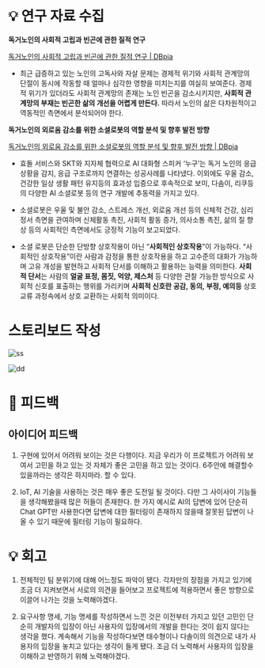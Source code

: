 # 💡 연구 자료 수집

****독거노인의 사회적 고립과 빈곤에 관한 질적 연구****

[독거노인의 사회적 고립과 빈곤에 관한 질적 연구 | DBpia](https://www.dbpia.co.kr/journal/articleDetail?nodeId=NODE09216498&language=ko_KR&hasTopBanner=true)


- 최근 급증하고 있는 노인의 고독사와 자살 문제는 경제적 위기와 사회적 관계망의 단절이 동시에 작동할 때 얼마나 심각한 영향을 미치는지를 여실히 보여준다. 경제적 위기가 있더라도 사회적 관계망의 존재는 노인 빈곤을 감소시키지만, **사회적 관계망의 부재는 빈곤한 삶의 개선을 어렵게 만든다.** 따라서 노인의 삶은 다차원적이고 역동적인 측면에서 분석되어야 한다.

****독거노인의 외로움 감소를 위한 소셜로봇의 역할 분석 및 향후 발전 방향****

[독거노인의 외로움 감소를 위한 소셜로봇의 역할 분석 및 향후 발전 방향 | DBpia](https://www.dbpia.co.kr/journal/articleDetail?nodeId=NODE11506198)

- 효돌 서비스와 SKT와 지자체 협력으로 AI 대화형 스피커 ‘누구’는 독거 노인의 응급 상황을 감지, 응급 구조로까지 연결하는 성공사례를 나타냈다. 이외에도 우울 감소, 건강한 일상 생활 패턴 유지등의 효과성 입증으로 후속적으로 보미, 다솜이, 리쿠등의 다양한 AI 소셜로봇 등의 연구 개발에 추동력을 가지고 있다.

- 소셜로봇은 우울 및 불안 감소, 스트레스 개선, 외로움 개선 등의 신체적 건강, 심리 정서 측면을 관여하며 신체활동 촉진, 사회적 활동 증가, 의사소통 촉진, 삶의 질 향상 등의 사회적인 측면에서도 긍정적 기능이 보고되었다.

- 소셜 로봇은 단순한 단방향 상호작용이 아닌 “**사회적인 상호작용**”이 가능하다. “사회적인 상호작용”이란 사람과 감정을 통한 상호작용을 하고 고수준의 대화가 가능하며 고유 개성을 발현하고 사회적 단서를 이해하고 활용하는 능력을 의미한다. **사회적 단서**는 사람의 **얼굴 표정, 몸짓, 억양, 제스처** 등 다양한 관찰 가능한 방식으로 사회적 신호를 표출하는 행위를 가리키며 **사회적 신호란 공감, 동의, 부정, 예의등** 상호 교류 과정속에서 상호 교환하는 사회적 의미이다.

# 스토리보드 작성

![ss](https://github.com/DevDachan/Study/assets/111109411/674272ff-c11f-4461-9cc2-1145422f70c0)

![dd](https://github.com/DevDachan/Study/assets/111109411/7fc6a7b8-4418-463e-9e24-6c9cac572e8b)


# 🤝 피드백
## 아이디어 피드백
1. 구현에 있어서 어려워 보이는 것은 다행이다. 지금 우리가 이 프로젝트가 어려워 보여서 고민을 하고 있는 것 자체가 좋은 고민을 하고 있는 것이다. 6주안에 해결할수 있을까라는 생각은 하지마라. 할 수 있다.

2. IoT, AI 기술을 사용하는 것은 매우 좋은 도전일 될 것이다. 다만 그 사이사이 기능들을 생각해봤을때 많은 허들이 존재한다. 한 가지 예시로 AI의 답변에 있어 단순히 Chat GPT만 사용한다면 답변에 대한 필터링이 존재하지 않을때 잘못된 답변이 나올 수 있기 때문에 필터링 기능이 필요하다.


# 💡 회고 
1. 전체적인 팀 분위기에 대해 어느정도 파악이 됐다. 각자만의 장점을 가지고 있기에 조금 더 지켜보면서 서로의 의견을 들어보고 프로젝트에 적용하면서 좋은 방향으로 이끌어 나가는 것을 노력해야겠다.

2. 요구사항 명세, 기능 명세를 작성하면서 느낀 것은 이전부터 가지고 있던 고민인 단순히 개발자의 입장이 아닌 사용자의 입장에서의 개발을 한다는 것이 쉽지 않다는 생각을 했다. 계속해서 기능을 작성하다보면 태수형이나 다솔이의 의견으로 내가 사용자의 입장을 놓치고 있다는 생각이 들게 됐다. 조금 더 노력해서 사용자의 입장을 이해하고 반영하기 위해 노력해야겠다.
